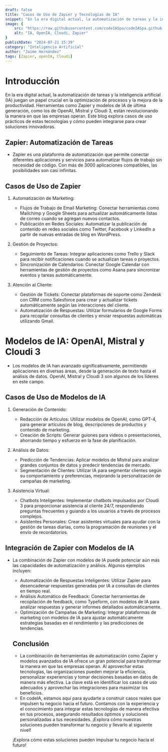 ```yaml
---
draft: false
title: "Casos de Uso de Zapier y Tecnologías de IA"
snippet: "En la era digital actual, la automatización de tareas y la inteligencia artificial (IA) juegan un papel crucial en la optimización de procesos y la mejora de la productividad. Herramientas como Zapier y modelos de IA de última generación, como los de OpenAI, Mistral y Cloudi 3, están revolucionando la manera en que las empresas operan. Este blog explora casos de uso prácticos de estas tecnologías y cómo pueden integrarse para crear soluciones innovadoras."
image: {
    src: "https://raw.githubusercontent.com/codeIASpa/codeIASpa.github.io/main/public/blogimg/zapier-ia.png",
    alt: "IA, OpenIA, Cloudi, Zapier"
}
publishDate: "2024-07-21 15:39"
category: "Inteligencia Artificial"
author: "Jaime Hernández"
tags: [Zapier, openIA, Cloudi]
---
```


# <div class="text-gray-300">Introducción</div> 
En la era digital actual, la automatización de tareas y la inteligencia artificial (IA) juegan un papel crucial en la optimización de procesos y la mejora de la productividad. Herramientas como Zapier y modelos de IA de última generación, como los de OpenAI, Mistral y Cloudi 3, están revolucionando la manera en que las empresas operan. Este blog explora casos de uso prácticos de estas tecnologías y cómo pueden integrarse para crear soluciones innovadoras.

## <div class="text-gray-300">Zapier: Automatización de Tareas</div> 

- Zapier es una plataforma de automatización que permite conectar diferentes aplicaciones y servicios para automatizar flujos de trabajo sin necesidad de código. Con más de 3000 aplicaciones compatibles, las posibilidades son casi infinitas.

## <div class="text-gray-300">Casos de Uso de Zapier</div> 
1. Automatización de Marketing:

    * Flujos de Trabajo de Email Marketing: Conectar herramientas como Mailchimp y Google Sheets para actualizar automáticamente listas de correo cuando se agregan nuevos contactos.
    * Publicación en Redes Sociales: Automatizar la publicación de contenido en redes sociales como Twitter, Facebook y LinkedIn a partir de nuevas entradas de blog en WordPress.
2. Gestión de Proyectos:

    * Seguimiento de Tareas: Integrar aplicaciones como Trello y Slack para recibir notificaciones cuando se actualizan tareas o proyectos.
    * Sincronización de Calendarios: Conectar Google Calendar con herramientas de gestión de proyectos como Asana para sincronizar eventos y tareas automáticamente.

3. Atención al Cliente:

    * Gestión de Tickets: Conectar plataformas de soporte como Zendesk con CRM como Salesforce para crear y actualizar tickets automáticamente según las interacciones del cliente.
    * Automatización de Respuestas: Utilizar formularios de Google Forms para recopilar consultas de clientes y enviar respuestas automáticas utilizando Gmail.

# <div class="text-gray-300">Modelos de IA: OpenAI, Mistral y Cloudi 3</div> 
- Los modelos de IA han avanzado significativamente, permitiendo aplicaciones en diversas áreas, desde la generación de texto hasta el análisis de datos. OpenAI, Mistral y Cloudi 3 son algunos de los líderes en este campo.

## <div class="text-gray-300">Casos de Uso de Modelos de IA</div> 
1. Generación de Contenido:

    * Redacción de Artículos: Utilizar modelos de OpenAI, como GPT-4, para generar artículos de blog, descripciones de productos y contenido de marketing.
    * Creación de Scripts: Generar guiones para videos o presentaciones, ahorrando tiempo y esfuerzo en la fase de planificación.
2. Análisis de Datos:

    * Predicción de Tendencias: Aplicar modelos de Mistral para analizar grandes conjuntos de datos y predecir tendencias de mercado.
    * Segmentación de Clientes: Utilizar IA para segmentar clientes según su comportamiento y preferencias, mejorando la personalización de campañas de marketing.
3. Asistencia Virtual:

    * Chatbots Inteligentes: Implementar chatbots impulsados por Cloudi 3 para proporcionar asistencia al cliente 24/7, respondiendo preguntas frecuentes y guiando a los usuarios a través de procesos complejos.
    * Asistentes Personales: Crear asistentes virtuales para ayudar con la gestión de tareas diarias, como la programación de reuniones y el envío de recordatorios.

## <div class="text-gray-300">Integración de Zapier con Modelos de IA</div> 
- La combinación de Zapier con modelos de IA puede potenciar aún más las capacidades de automatización y análisis. Algunos ejemplos incluyen:

    * Automatización de Respuestas Inteligentes: Utilizar Zapier para desencadenar respuestas generadas por IA a consultas de clientes en tiempo real.
    * Análisis Automático de Feedback: Conectar herramientas de recopilación de feedback, como Typeform, con modelos de IA para analizar respuestas y generar informes detallados automáticamente.
    * Optimización de Campañas de Marketing: Integrar plataformas de marketing con modelos de IA para ajustar automáticamente estrategias basadas en el rendimiento y las predicciones de tendencias.
    ## <div class="text-gray-300">Conclusión</div> 

    - La combinación de herramientas de automatización como Zapier y modelos avanzados de IA ofrece un gran potencial para transformar la manera en que las empresas operan. Al aprovechar estas tecnologías, las organizaciones pueden mejorar la eficiencia, personalizar experiencias y tomar decisiones basadas en datos de manera más efectiva. La clave está en identificar los casos de uso adecuados y aprovechar las integraciones para maximizar los beneficios.

    * En codeIA, estamos aquí para ayudarte a construir casos reales que impulsen tu negocio hacia el futuro. Contamos con la experiencia y el conocimiento para integrar estas tecnologías de manera efectiva en tus procesos, asegurando resultados óptimos y soluciones personalizadas a tus necesidades. ¡Explora cómo nuestras soluciones pueden transformar tu negocio y llevarlo al siguiente nivel!

    ¡Explora cómo estas soluciones pueden impulsar tu negocio hacia el futuro!